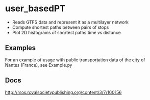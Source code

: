 # user_basedPT


- Reads GTFS data and represent it as a multilayer network
- Compute shortest paths between pairs of stops
- Plot 2D histograms of shortest paths time vs distance


Examples 
---

For an example of usage with public transportation data of the city of Nantes (France), see Example.py 

Docs
----

http://rsos.royalsocietypublishing.org/content/3/7/160156
